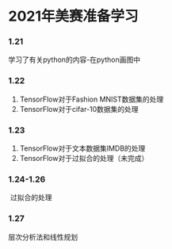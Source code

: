 # 2021年美赛准备学习

### 1.21

学习了有关python的内容-在python画图中

### 1.22

1. TensorFlow对于Fashion MNIST数据集的处理
2. TensorFlow对于cifar-10数据集的处理

### 1.23

1. TensorFlow对于文本数据集IMDB的处理
2. TensorFlow对于过拟合的处理（未完成）

### 1.24-1.26

​	过拟合的处理

### 1.27

   层次分析法和线性规划